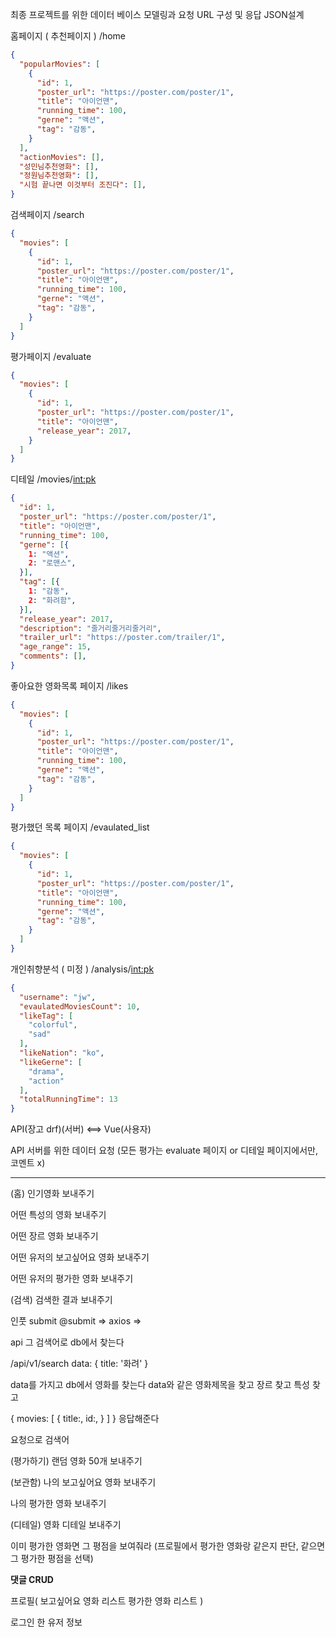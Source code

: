 최종 프로젝트를 위한 데이터 베이스 모델링과 요청 URL 구성 및 응답 JSON설계

홈페이지 ( 추천페이지 )
/home

```json
{
  "popularMovies": [
    {
      "id": 1,
      "poster_url": "https://poster.com/poster/1",
      "title": "아이언맨",
      "running_time": 100,
      "gerne": "액션",
      "tag": "감동",
    }
  ],
  "actionMovies": [],
  "성민님추천영화": [],
  "정원님추천영화": [],
  "시험 끝나면 이것부터 조진다": [],
}
```

검색페이지
/search
```json
{
  "movies": [
    {
      "id": 1,
      "poster_url": "https://poster.com/poster/1",
      "title": "아이언맨",
      "running_time": 100,
      "gerne": "액션",
      "tag": "감동",
    }
  ]
}
```

평가페이지 
/evaluate
```json
{
  "movies": [
    {
      "id": 1,
      "poster_url": "https://poster.com/poster/1",
      "title": "아이언맨",
      "release_year": 2017,
    }
  ]
}
```

디테일 
/movies/<int:pk>
```json
{
  "id": 1,
  "poster_url": "https://poster.com/poster/1",
  "title": "아이언맨",
  "running_time": 100,
  "gerne": [{
    1: "액션",
    2: "로맨스",
  }],
  "tag": [{
    1: "감동",
    2: "화려함",
  }],
  "release_year": 2017,
  "description": "줄거리줄거리줄거리",
  "trailer_url": "https://poster.com/trailer/1",
  "age_range": 15,
  "comments": [],
}
```

좋아요한 영화목록 페이지
/likes
```json
{
  "movies": [
    {
      "id": 1,
      "poster_url": "https://poster.com/poster/1",
      "title": "아이언맨",
      "running_time": 100,
      "gerne": "액션",
      "tag": "감동",
    }
  ]
}
```

평가했던 목록 페이지
/evaulated_list
```json
{
  "movies": [
    {
      "id": 1,
      "poster_url": "https://poster.com/poster/1",
      "title": "아이언맨",
      "running_time": 100,
      "gerne": "액션",
      "tag": "감동",
    }
  ]
}
```

개인취향분석 ( 미정 )
/analysis/<int:pk>
```json
{
  "username": "jw",
  "evaulatedMoviesCount": 10,
  "likeTag": [
    "colorful",
    "sad"
  ],
  "likeNation": "ko",
  "likeGerne": [
    "drama",
    "action"
  ],
  "totalRunningTime": 13
}
```


API(장고 drf)(서버) <==> Vue(사용자)


API 서버를 위한 데이터 요청
(모든 평가는 evaluate 페이지 or 디테일 페이지에서만, 코멘트 x)

---
(홈)
인기영화 보내주기

어떤 특성의 영화 보내주기

어떤 장르 영화 보내주기

어떤 유저의 보고싶어요 영화 보내주기

어떤 유저의 평가한 영화 보내주기


(검색)
검색한 결과 보내주기

인풋 submit
@submit => axios =>

api 그 검색어로 db에서 찾는다

/api/v1/search
data: {
  title: '화려'
}

data를 가지고 db에서 영화를 찾는다
data와 같은 영화제목을 찾고
장르 찾고
특성 찾고


{
  movies: [
    {
      title:,
      id:,
    }
  ]
}
응답해준다


요청으로 검색어


(평가하기)
랜덤 영화 50개 보내주기


(보관함)
나의 보고싶어요 영화 보내주기

나의 평가한 영화 보내주기


(디테일)
영화 디테일 보내주기

이미 평가한 영화면 그 평점을 보여줘라
(프로필에서 평가한 영화랑 같은지 판단, 같으면 그 평가한 평점을 선택)

**댓글 CRUD**


프로필(
  보고싶어요 영화 리스트
  평가한 영화 리스트
)

로그인 한 유저 정보
